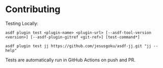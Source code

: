 # Contributing

Testing Locally:

```shell
asdf plugin test <plugin-name> <plugin-url> [--asdf-tool-version <version>] [--asdf-plugin-gitref <git-ref>] [test-command*]

asdf plugin test jj https://github.com/jesusgoku/asdf-jj.git "jj --help"
```

Tests are automatically run in GitHub Actions on push and PR.
